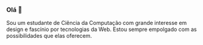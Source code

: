 ### Olá 👋

Sou um estudante de Ciência da Computação com grande interesse em design e fascínio por tecnologias da Web. Estou sempre empolgado com as possibilidades que elas oferecem.
